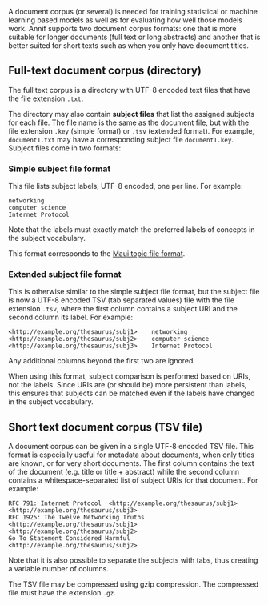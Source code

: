 A document corpus (or several) is needed for training statistical or machine learning based models as well as for evaluating how well those models work. Annif supports two document corpus formats: one that is more suitable for longer documents (full text or long abstracts) and another that is better suited for short texts such as when you only have document titles.

## Full-text document corpus (directory)

The full text corpus is a directory with UTF-8 encoded text files that have the file extension `.txt`.

The directory may also contain **subject files** that list the assigned subjects for each file. The file name is the same as the document file, but with the file extension `.key` (simple format) or `.tsv` (extended format). For example, `document1.txt` may have a corresponding subject file `document1.key`. Subject files come in two
formats:

### Simple subject file format

This file lists subject labels, UTF-8 encoded, one per line. For example:

```
networking
computer science
Internet Protocol
```

Note that the labels must exactly match the preferred labels of concepts in the subject vocabulary.

This format corresponds to the [Maui topic file format](https://code.google.com/archive/p/maui-indexer/wikis/Usage.wiki).

### Extended subject file format

This is otherwise similar to the simple subject file format, but the subject file is now a UTF-8 encoded TSV (tab separated values) file with the file extension `.tsv`, where the first column contains a subject URI and the second column its label. For example:

```
<http://example.org/thesaurus/subj1>	networking
<http://example.org/thesaurus/subj2>	computer science
<http://example.org/thesaurus/subj3>	Internet Protocol
```

Any additional columns beyond the first two are ignored.

When using this format, subject comparison is performed based on URIs, not the labels. Since URIs are (or should be) more persistent than labels, this ensures that subjects can be matched even if the labels have changed in the subject
vocabulary.

## Short text document corpus (TSV file)

A document corpus can be given in a single UTF-8 encoded TSV file. This format is especially useful for metadata about documents, when only titles are known, or for very short documents. The first column contains the text of the document (e.g. title or title + abstract) while the second column contains a whitespace-separated list of subject URIs for that document. For example:

```
RFC 791: Internet Protocol	<http://example.org/thesaurus/subj1> <http://example.org/thesaurus/subj3>
RFC 1925: The Twelve Networking Truths	<http://example.org/thesaurus/subj1> <http://example.org/thesaurus/subj2>
Go To Statement Considered Harmful	<http://example.org/thesaurus/subj2>
```

Note that it is also possible to separate the subjects with tabs, thus creating a variable number of columns.

The TSV file may be compressed using gzip compression. The compressed file must have the extension `.gz`.